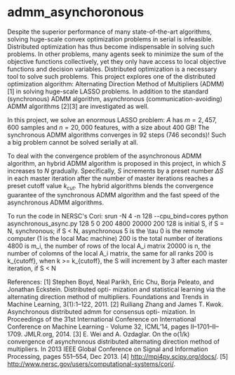 # admm_asynchoronous

Despite the superior performance of many state-of-the-art algorithms, solving huge-scale convex optimization problems in serial is infeasible. Distributed optimization has thus become indispensable in solving such problems. In other problems, many agents seek to minimize the sum of the objective functions collectively, yet they only have access to local objective functions and decision variables. Distributed optimization is a necessary tool to solve such problems. This project explores one of the distributed optimization algorithm: Alternating Direction Method of Multipliers (ADMM)[1] in solving huge-scale LASSO problems. In addition to the standard (synchronous) ADMM algorithm, asynchronous (communication-avoiding) ADMM algorithms [2][3] are investigated as well.

In this project, we solve an enormous LASSO problem: $A$ has $m = 2,457,600$ samples and $n = 20,000$ features, with a size about 400 GB! The synchronous ADMM algorithms converges in 92 steps (746 seconds)! Such a big problem cannot be solved serially at all.

To deal with the convergence problem of the asynchronous ADMM algorithm, an hybrid ADMM algorithm is proposed in this project, in which $S$ increases to $N$ gradually. Specifically, $S$ increments by a preset number $\Delta S$ in each master iteration after the number of master iterations reaches a preset cutoff value $k_{cut}$. The hybrid algorithms blends the convergence guarantee of the synchronous ADMM algorithm and the fast speed of the asynchronous ADMM algorithms. 

To run the code in NERSC's Cori:
srun -N 4 -n 128 --cpu_bind=cores python asynchronous_async.py 128 5 0 200 4800 20000 200
128 is initial S, if S = N, synchronous; if S < N, asynchronous
5 is the \tau
0 is the remote computer (1 is the local Mac machine)
200 is the total number of iterations
4800 is m_i, the number of rows of the local A_i matrix
20000 is n, the number of colomns of the local A_i matrix, the same for all ranks
200 is k_{cutoff}, when k >= k_{cutoff}, the S will increment by 3 after each master iteration, if S < N


References:
[1] Stephen Boyd, Neal Parikh, Eric Chu, Borja Peleato, and Jonathan Eckstein. Distributed opti- mization and statistical learning via the alternating direction method of multipliers. Foundations and Trends in Machine Learning, 3(1):1–122, 2011.
[2] Ruiliang Zhang and James T. Kwok. Asynchronous distributed admm for consensus opti- mization. In Proceedings of the 31st International Conference on International Conference on Machine Learning - Volume 32, ICML’14, pages II–1701–II–1709. JMLR.org, 2014.
[3] E. Wei and A. Ozdaglar. On the o(1/k) convergence of asynchronous distributed alternating direction method of multipliers. In 2013 IEEE Global Conference on Signal and Information Processing, pages 551–554, Dec 2013.
[4] http://mpi4py.scipy.org/docs/.
[5] http://www.nersc.gov/users/computational-systems/cori/.